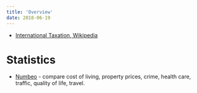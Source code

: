 ```yaml
---
title: 'Overview'
date: 2018-06-19
---
```


* [International Taxation, Wikipedia](https://en.wikipedia.org/wiki/International_taxation)

# Statistics

* [Numbeo](https://www.numbeo.com/cost-of-living/) - compare cost of living, property prices, crime, health care, traffic, quality of life, travel.
